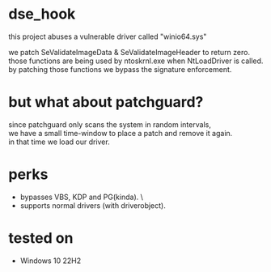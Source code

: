 # dse_hook

this project abuses a vulnerable driver called "winio64.sys"

we patch SeValidateImageData & SeValidateImageHeader to return zero. \
those functions are being used by ntoskrnl.exe when NtLoadDriver is called. \
by patching those functions we bypass the signature enforcement.

# but what about patchguard?
since patchguard only scans the system in random intervals, \
we have a small time-window to place a patch and remove it again. \
in that time we load our driver.

# perks
- bypasses VBS, KDP and PG(kinda). \
- supports normal drivers (with driverobject).

# tested on
- Windows 10 22H2
